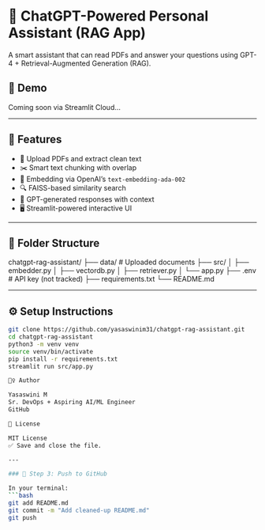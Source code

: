 # 🧠 ChatGPT-Powered Personal Assistant (RAG App)

A smart assistant that can read PDFs and answer your questions using GPT-4 + Retrieval-Augmented Generation (RAG).

## 🚀 Demo

Coming soon via Streamlit Cloud...

---

## 🧩 Features

- 📄 Upload PDFs and extract clean text
- ✂️ Smart text chunking with overlap
- 🧠 Embedding via OpenAI’s `text-embedding-ada-002`
- 🔍 FAISS-based similarity search
- 💬 GPT-generated responses with context
- 🖥️ Streamlit-powered interactive UI

---

## 📁 Folder Structure
chatgpt-rag-assistant/
├── data/                  # Uploaded documents
├── src/
│   ├── embedder.py
│   ├── vectordb.py
│   ├── retriever.py
│   └── app.py
├── .env                   # API key (not tracked)
├── requirements.txt
└── README.md

---

## ⚙️ Setup Instructions

```bash
git clone https://github.com/yasaswinim31/chatgpt-rag-assistant.git
cd chatgpt-rag-assistant
python3 -m venv venv
source venv/bin/activate
pip install -r requirements.txt
streamlit run src/app.py

🙋‍♀️ Author

Yasaswini M
Sr. DevOps + Aspiring AI/ML Engineer
GitHub

📄 License

MIT License
✅ Save and close the file.

---

### 📍 Step 3: Push to GitHub

In your terminal:
```bash
git add README.md
git commit -m "Add cleaned-up README.md"
git push